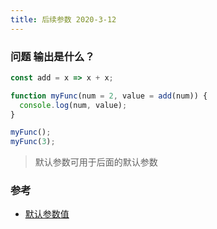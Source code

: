```yaml
---
title: 后续参数 2020-3-12
---
```


### 问题 输出是什么？

```js
const add = x => x + x;

function myFunc(num = 2, value = add(num)) {
  console.log(num, value);
}

myFunc();
myFunc(3);
```

> 默认参数可用于后面的默认参数

### 参考

- [默认参数值](https://developer.mozilla.org/zh-CN/docs/Web/JavaScript/Reference/Functions/Default_parameters)
